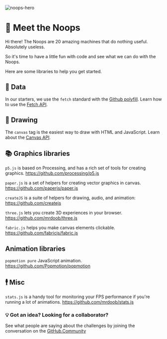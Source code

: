 ![noops-hero](https://user-images.githubusercontent.com/212941/59231639-49bd2a80-8b96-11e9-90c3-2e7e2ca4b189.png)

# 👋 Meet the Noops

Hi there! The Noops are 20 amazing machines that do nothing useful. Absolutely useless.

So it's time to have a little fun with code and see what we can do with the Noops.

Here are some libraries to help you get started.

## 🧠 Data
In our starters, we use the `fetch` standard with the [Github polyfill](https://github.github.io/fetch/). Learn how to use the [Fetch API](https://developer.mozilla.org/en-US/docs/Web/API/Fetch_API).

## 🎨 Drawing

The `canvas` tag is the easiest way to draw with HTML and JavaScript. Learn about the [Canvas API](https://developer.mozilla.org/en-US/docs/Web/API/Canvas_API/Tutorial).


## 📚 Graphics libraries

`p5.js` is based on Processing, and has a rich set of tools for creating graphics. https://github.com/processing/p5.js

`paper.js` is a set of helpers for creating vector graphics in canvas. https://github.com/paperjs/paper.js

`createJS` is a suite of helpers for drawing, audio, and animation:  https://github.com/createjs

`three.js` lets you create 3D experiences in your browser. https://github.com/mrdoob/three.js

`fabric.js` helps you make canvas elements clickable. https://github.com/fabricjs/fabric.js

## Animation libraries

`popmotion pure` JavaScript animation. https://github.com/Popmotion/popmotion

## 🕴 Misc
`stats.js` is a handy tool for monitoring your FPS performance if you're running a lot of animations. https://github.com/mrdoob/stats.js

### :bulb: Got an idea? Looking for a collaborator? 
See what people are saying about the challenges by joining the conversation on the [GitHub.Community](https://github.community/t5/Events/Featured-Event-The-Noops-Challenge/m-p/25089#M99)
